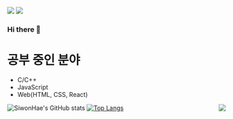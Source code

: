 <a href="https://siwonhae.notion.site/HOME-805df9328054431e9da6d738dd2ee2ab" target="_blank"><img src="https://img.shields.io/badge/NOTION-000000?style=flat-square&logo=Notion&logoColor=white"/></a> 
<a href="https://karen0117.tistory.com/" target="_blank"><img src="https://img.shields.io/badge/BLOG-FF5722]?style=flat-square&logo=Blogger]&logoColor=white"/></a> 

### Hi there 👋

# 공부 중인 분야
- C/C++
- JavaScript
- Web(HTML, CSS, React)

<img align='right' src="http://mazassumnida.wtf/api/v2/generate_badge?boj=SiwonHae">

![SiwonHae's GitHub stats](https://github-readme-stats.vercel.app/api?username=SiwonHae&show_icons=true&theme=react)
[![Top Langs](https://github-readme-stats.vercel.app/api/top-langs/?username=SiwonHae&show_icons=true&hide_border=true&title_color=004386&icon_color=004386&layout=compact)](https://github.com/SiwonHae)
